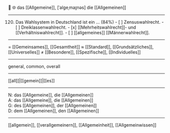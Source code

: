 🔵 🌐 das [[Allgemeine]], [ˈalɡeˌmaɪ̯nəs]
die [[Allgemeinen]]

---
120. Das Wahlsystem in Deutschland ist ein … (84%)
	- [ ] Zensuswahlrecht.
	- [ ] Dreiklassenwahlrecht.
	- [x] [[Mehrheitswahlrecht]]- und [[Verhältniswahlrecht]].
	- [ ] [[allgemeines]] [[Männerwahlrecht]].

---
= [[Gemeinsames]], [[Gesamtheit]]
≈ [[Standard]], [[Grundsätzliches]], [[Universelles]]
≠ [[Besondere]], [[Spezifische]], [[Individuelles]]

---
general, common, overall

---
[[all]]|[[gemein]]|[[es]]

---
N: das [[Allgemeine]], die [[Allgemeinen]]  
A: das [[Allgemeine]], die [[Allgemeinen]]  
G: des [[Allgemeinen]], der [[Allgemeinen]]  
D: dem [[Allgemeinen]], den [[Allgemeinen]]  

---
[[allgemein]], [[verallgemeinern]], [[Allgemeinheit]], [[Allgemeinwissen]]
